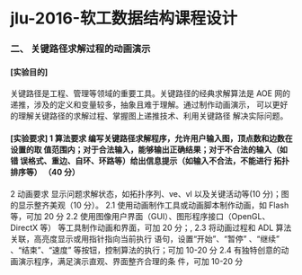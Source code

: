 # jlu-2016-软工数据结构课程设计

### 二、 关键路径求解过程的动画演示 
#### [实验目的] 
关键路径是工程、管理等领域的重要工具。关键路径的经典求解算法是 AOE 网的递推，涉及的定义和变量较多，抽象且难于理解。通过制作动画演示， 可以更好的理解关键路径的求解过程、掌握图上递推技术、利用关键路径 解决实际问题。 
#### [实验要求] 1   算法要求 编写关键路径求解程序，允许用户输入图，顶点数和边数在设置的取 值范围内；对于合法输入，能够输出正确结果；对于不合法的输入（如错 误格式、重边、自环、环路等）给出信息提示（如输入不合法，不能进行 拓扑排序等） （40 分）  
2   动画要求 显示问题求解状态，如拓扑序列、ve、vl 以及关键活动等(10 分)；图 的显示整齐美观（10 分）。 2.1 使用动画制作工具或动画脚本制作动画，如 Flash 等，可加 20 分 2.2 使用图像用户界面（GUI）、图形程序接口（OpenGL、DirectX 等） 等工具制作动画和界面，可加 20 分；, 2.3 将动画过程和 ADL 算法关联，高亮度显示或用指针指向当前执行 语句，设置“开始”、“暂停” 、“继续” 、“结束”、“速度” 等按钮，控制算法的执行；可加 10-20 分 2.4  有独特创意的动画演示程序，满足演示直观、界面整齐合理的条 件，可加 10-20 分   
